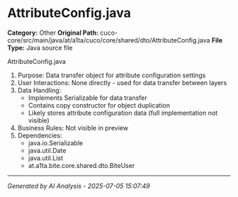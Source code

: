 # AttributeConfig.java

**Category:** Other
**Original Path:** cuco-core/src/main/java/at/a1ta/cuco/core/shared/dto/AttributeConfig.java
**File Type:** Java source file

AttributeConfig.java
1. Purpose: Data transfer object for attribute configuration settings
2. User Interactions: None directly - used for data transfer between layers
3. Data Handling:
   - Implements Serializable for data transfer
   - Contains copy constructor for object duplication
   - Likely stores attribute configuration data (full implementation not visible)
4. Business Rules: Not visible in preview
5. Dependencies:
   - java.io.Serializable
   - java.util.Date
   - java.util.List
   - at.a1ta.bite.core.shared.dto.BiteUser

---
*Generated by AI Analysis - 2025-07-05 15:07:49*
